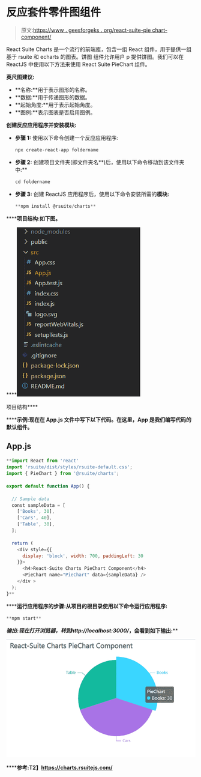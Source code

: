 # 反应套件零件图组件

> 原文:[https://www . geesforgeks . org/react-suite-pie chart-component/](https://www.geeksforgeeks.org/react-suite-piechart-component/)

React Suite Charts 是一个流行的前端库，包含一组 React 组件，用于提供一组基于 rsuite 和 echarts 的图表。饼图  组件允许用户 p 提供饼图。我们可以在 ReactJS 中使用以下方法来使用 React Suite PieChart 组件。

**英尺图建议:**

*   **名称:**用于表示图形的名称。
*   **数据:**用于传递图形的数据。
*   **起始角度:**用于表示起始角度。
*   **图例:**表示图表是否启用图例。

**创建反应应用程序并安装模块:**

*   **步骤 1:** 使用以下命令创建一个反应应用程序:

    ```jsx
    npx create-react-app foldername
    ```

*   **步骤 2:** 创建项目文件夹(即文件夹名**)后，使用以下命令移动到该文件夹中:**

    ```jsx
    cd foldername
    ```

*   **步骤 3:** 创建 ReactJS 应用程序后，使用以下命令安装所需的****模块:****

    ```jsx
    **npm install @rsuite/charts**
    ```

******项目结构:**如下图。****

****![](img/f04ae0d8b722a9fff0bd9bd138b29c23.png)

项目结构**** 

******示例:**现在在 **App.js** 文件中写下以下代码。在这里，App 是我们编写代码的默认组件。****

## ****App.js****

```jsx
**import React from 'react'
import 'rsuite/dist/styles/rsuite-default.css';
import { PieChart } from '@rsuite/charts';

export default function App() {

  // Sample data
  const sampleData = [
    ['Books', 30],
    ['Cars', 40],
    ['Table', 30],
  ];

  return (
    <div style={{
      display: 'block', width: 700, paddingLeft: 30
    }}>
      <h4>React-Suite Charts PieChart Component</h4>
      <PieChart name="PieChart" data={sampleData} />
    </div >
  );
}**
```

******运行应用程序的步骤:**从项目的根目录使用以下命令运行应用程序:****

```jsx
**npm start**
```

******输出:**现在打开浏览器，转到***http://localhost:3000/***，会看到如下输出:****

****![](img/67738f0a9f40f0c169feb569c0c1c5af.png)****

******参考:**T2】https://charts.rsuitejs.com/****